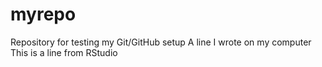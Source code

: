 # myrepo
Repository for testing my Git/GitHub setup
A line I wrote on my computer
This is a line from RStudio
